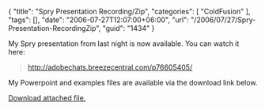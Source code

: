 {
	"title": "Spry Presentation Recording/Zip",
	"categories": [
		"ColdFusion"
	],
	"tags": [],
	"date": "2006-07-27T12:07:00+06:00",
	"url": "/2006/07/27/Spry-Presentation-RecordingZip",
	"guid": "1434"
}

My Spry presentation from last night is now available. You can watch it here:

<blockquote>
<a href="http://adobechats.breezecentral.com/p76605405/">http://adobechats.breezecentral.com/p76605405/ </a>
</blockquote>

My Powerpoint and examples files are available via the download link below.<p><a href='enclosures/D%3A%5Cwebsites%5Ccamdenfamily%5Csource%5Cmorpheus%5Cblog%5Cenclosures%2Fsprypreso%2Ezip'>Download attached file.</a></p>